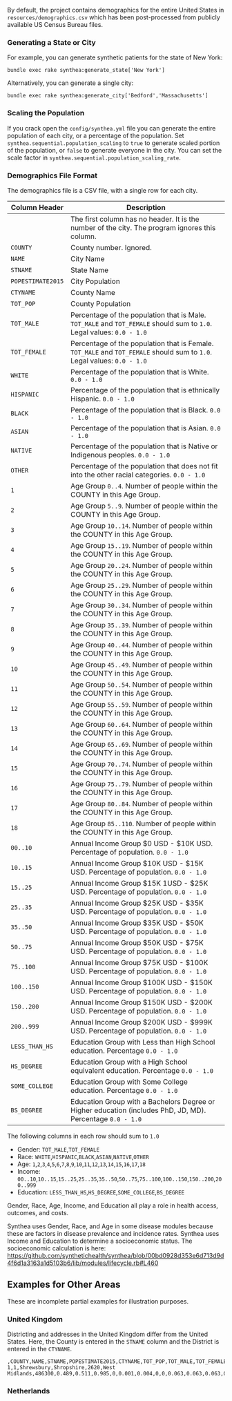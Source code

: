 By default, the project contains demographics for the entire United States in `resources/demographics.csv` which has been post-processed from publicly available US Census Bureau files.

### Generating a State or City
For example, you can generate synthetic patients for the state of New York:
```
bundle exec rake synthea:generate_state['New York']
```

Alternatively, you can generate a single city:
```
bundle exec rake synthea:generate_city['Bedford','Massachusetts']
```

### Scaling the Population
If you crack open the `config/synthea.yml` file you can generate the entire population of each city, or a percentage of the population.  Set `synthea.sequential.population_scaling` to `true` to generate scaled portion of the population, or `false` to generate everyone in the city. You can set the scale factor in `synthea.sequential.population_scaling_rate`.


### Demographics File Format

The demographics file is a CSV file, with a single row for each city.

Column Header | Description
--------------|------------
` ` | The first column has no header. It is the number of the city. The program ignores this column.
`COUNTY` | County number. Ignored.
`NAME` | City Name
`STNAME` | State Name
`POPESTIMATE2015` | City Population
`CTYNAME` | County Name
`TOT_POP` | County Population
`TOT_MALE` | Percentage of the population that is Male. `TOT_MALE` and `TOT_FEMALE` should sum to `1.0`. Legal values: `0.0 - 1.0`
`TOT_FEMALE` | Percentage of the population that is Female. `TOT_MALE` and `TOT_FEMALE` should sum to `1.0`. Legal values: `0.0 - 1.0`
`WHITE` | Percentage of the population that is White. `0.0 - 1.0`
`HISPANIC` | Percentage of the population that is ethnically Hispanic. `0.0 - 1.0`
`BLACK` | Percentage of the population that is Black. `0.0 - 1.0`
`ASIAN` | Percentage of the population that is Asian. `0.0 - 1.0`
`NATIVE` | Percentage of the population that is Native or Indigenous peoples. `0.0 - 1.0`
`OTHER` | Percentage of the population that does not fit into the other racial categories. `0.0 - 1.0`
`1` | Age Group `0..4`. Number of people within the COUNTY in this Age Group.
`2` | Age Group `5..9`. Number of people within the COUNTY in this Age Group.
`3` | Age Group `10..14`. Number of people within the COUNTY in this Age Group.
`4` | Age Group `15..19`. Number of people within the COUNTY in this Age Group.
`5` | Age Group `20..24`. Number of people within the COUNTY in this Age Group.
`6` | Age Group `25..29`. Number of people within the COUNTY in this Age Group.
`7` | Age Group `30..34`. Number of people within the COUNTY in this Age Group.
`8` | Age Group `35..39`. Number of people within the COUNTY in this Age Group.
`9` | Age Group `40..44`. Number of people within the COUNTY in this Age Group.
`10` | Age Group `45..49`. Number of people within the COUNTY in this Age Group.
`11` | Age Group `50..54`. Number of people within the COUNTY in this Age Group.
`12` | Age Group `55..59`. Number of people within the COUNTY in this Age Group.
`13` | Age Group `60..64`. Number of people within the COUNTY in this Age Group.
`14` | Age Group `65..69`. Number of people within the COUNTY in this Age Group.
`15` | Age Group `70..74`. Number of people within the COUNTY in this Age Group.
`16` | Age Group `75..79`. Number of people within the COUNTY in this Age Group.
`17` | Age Group `80..84`. Number of people within the COUNTY in this Age Group.
`18` | Age Group `85..110`. Number of people within the COUNTY in this Age Group.
`00..10` | Annual Income Group $0 USD - $10K USD. Percentage of population. `0.0 - 1.0`
`10..15` | Annual Income Group $10K USD - $15K USD. Percentage of population. `0.0 - 1.0`
`15..25` | Annual Income Group $15K 1USD - $25K USD. Percentage of population. `0.0 - 1.0`
`25..35` | Annual Income Group $25K USD - $35K USD. Percentage of population. `0.0 - 1.0`
`35..50` | Annual Income Group $35K USD - $50K USD. Percentage of population. `0.0 - 1.0`
`50..75` | Annual Income Group $50K USD - $75K USD. Percentage of population. `0.0 - 1.0`
`75..100` | Annual Income Group $75K USD - $100K USD. Percentage of population. `0.0 - 1.0`
`100..150` | Annual Income Group $100K USD - $150K USD. Percentage of population. `0.0 - 1.0`
`150..200` | Annual Income Group $150K USD - $200K USD. Percentage of population. `0.0 - 1.0`
`200..999` | Annual Income Group $200K USD - $999K USD. Percentage of population. `0.0 - 1.0`
`LESS_THAN_HS` | Education Group with Less than High School education. Percentage `0.0 - 1.0`
`HS_DEGREE` | Education Group with a High School equivalent education. Percentage `0.0 - 1.0`
`SOME_COLLEGE` | Education Group with Some College education. Percentage `0.0 - 1.0`
`BS_DEGREE` | Education Group with a Bachelors Degree or Higher education (includes PhD, JD, MD). Percentage `0.0 - 1.0`

The following columns in each row should sum to `1.0`
* Gender: `TOT_MALE`,`TOT_FEMALE`
* Race: `WHITE`,`HISPANIC`,`BLACK`,`ASIAN`,`NATIVE`,`OTHER`
* Age: `1`,`2`,`3`,`4`,`5`,`6`,`7`,`8`,`9`,`10`,`11`,`12`,`13`,`14`,`15`,`16`,`17`,`18`
* Income: `00..10`,`10..15`,`15..25`,`25..35`,`35..50`,`50..75`,`75..100`,`100..150`,`150..200`,`200..999`
* Education: `LESS_THAN_HS`,`HS_DEGREE`,`SOME_COLLEGE`,`BS_DEGREE`

Gender, Race, Age, Income, and Education all play a role in health access, outcomes, and costs.

Synthea uses Gender, Race, and Age in some disease modules because these are factors in disease prevalence and incidence rates.
Synthea uses Income and Education to determine a socioeconomic status. The socioeconomic calculation is here: https://github.com/synthetichealth/synthea/blob/00bd0928d353e6d713d9d4f6d1a3163a1d5103b6/lib/modules/lifecycle.rb#L460

## Examples for Other Areas

These are incomplete partial examples for illustration purposes.

### United Kingdom
Districting and addresses in the United Kingdom differ from the United States. Here, the County is entered in the `STNAME` column and the District is entered in the `CTYNAME`.

```csv
,COUNTY,NAME,STNAME,POPESTIMATE2015,CTYNAME,TOT_POP,TOT_MALE,TOT_FEMALE,WHITE,HISPANIC,BLACK,ASIAN,NATIVE,OTHER,1,2,3,4,5,6,7,8,9,10,11,12,13,14,15,16,17,18,00..10,10..15,15..25,25..35,35..50,50..75,75..100,100..150,150..200,200..999,LESS_THAN_HS,HS_DEGREE,SOME_COLLEGE,BS_DEGREE
1,1,Shrewsbury,Shropshire,2620,West Midlands,486300,0.489,0.511,0.985,0,0.001,0.004,0,0,0.063,0.063,0.063,0.052,0.052,0.052,0.052,0.052,0.076,0.076,0.076,0.076,0.076,0.035,0.035,0.035,0.035,0.035,0.133333333,0.133333333,0.133333333,0.147225,0.147225,0.147225,0.147225,0.1,0.01,0.001,0.18,0.387,22.35,22.35
```

### Netherlands